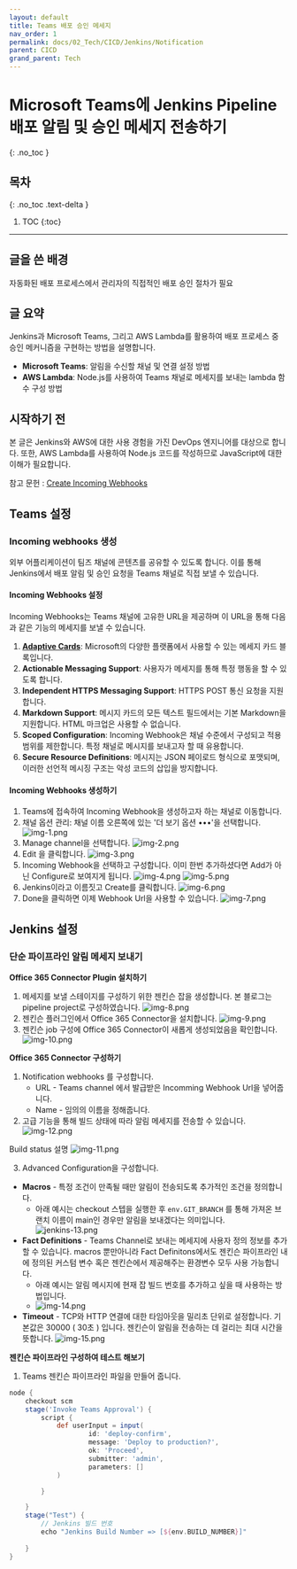 ```yaml
---
layout: default
title: Teams 배포 승인 메세지
nav_order: 1
permalink: docs/02_Tech/CICD/Jenkins/Notification
parent: CICD
grand_parent: Tech
---
```


# Microsoft Teams에 Jenkins Pipeline 배포 알림 및 승인 메세지 전송하기
{: .no_toc }

## 목차
{: .no_toc .text-delta }

1. TOC
{:toc}

---

## 글을 쓴 배경

자동화된 배포 프로세스에서 관리자의 직접적인 배포 승인 절차가 필요

## 글 요약

Jenkins과 Microsoft Teams, 그리고 AWS Lambda를 활용하여 배포 프로세스 중 승인 메커니즘을 구현하는 방법을 설명합니다.

- **Microsoft Teams**: 알림을 수신할 채널 및 연결 설정 방법
- **AWS Lambda**: Node.js를 사용하여 Teams 채널로 메세지를 보내는 lambda 함수 구성 방법

## 시작하기 전

본 글은 Jenkins와 AWS에 대한 사용 경험을 가진 DevOps 엔지니어를 대상으로 합니다. 
또한, AWS Lambda를 사용하여 Node.js 코드를 작성하므로 JavaScript에 대한 이해가 필요합니다.

참고 문헌 : [Create Incoming Webhooks](https://learn.microsoft.com/en-us/microsoftteams/platform/webhooks-and-connectors/how-to/add-incoming-webhook?tabs=newteams%2Cdotnet#key-features-of-incoming-webhooks)


## Teams 설정

### Incoming webhooks 생성

외부 어플리케이션이 팀즈 채널에 콘텐츠를 공유할 수 있도록 합니다. 이를 통해 Jenkins에서 배포 알림 및 승인 요청을 Teams 채널로 직접 보낼 수 있습니다.

#### Incoming Webhooks 설정

Incoming Webhooks는 Teams 채널에 고유한 URL을 제공하며 이 URL을 통해 다음과 같은 기능의 메세지를 보낼 수 있습니다.

1. **[Adaptive Cards](https://learn.microsoft.com/en-us/microsoftteams/platform/task-modules-and-cards/what-are-cards#adaptive-cards)**: Microsoft의 다양한 플랫폼에서 사용할 수 있는 메세지 카드 블록입니다.
2. **Actionable Messaging Support**: 사용자가 메세지를 통해 특정 행동을 할 수 있도록 합니다.
3. **Independent HTTPS Messaging Support**: HTTPS POST 통신 요청을 지원합니다.
4. **Markdown Support**: 메시지 카드의 모든 텍스트 필드에서는 기본 Markdown을 지원합니다. HTML 마크업은 사용할 수 없습니다.
5. **Scoped Configuration**: Incoming Webhook은 채널 수준에서 구성되고 적용 범위를 제한합니다. 특정 채널로 메시지를 보내고자 할 때 유용합니다.
6. **Secure Resource Definitions**: 메시지는 JSON 페이로드 형식으로 포맷되며, 이러한 선언적 메시징 구조는 악성 코드의 삽입을 방지합니다.

#### Incoming Webhooks 생성하기

1. Teams에 접속하여 Incoming Webhook을 생성하고자 하는 채널로 이동합니다.
2. 채널 옵션 관리: 채널 이름 오른쪽에 있는 '더 보기 옵션 •••'을 선택합니다.
![img-1.png](img-1.png)
3. Manage channel을 선택합니다.
![img-2.png](img-2.png)
4. Edit 을 클릭합니다.
![img-3.png](img-3.png)
5. Incoming Webhook을 선택하고 구성합니다. 이미 한번 추가하셨다면 Add가 아닌 Configure로 보여지게 됩니다.
![img-4.png](img-4.png)
![img-5.png](img-5.png)
6. Jenkins이라고 이름짓고 Create를 클릭합니다.
![img-6.png](img-6.png)
7. Done을 클릭하면 이제 Webhook Url을 사용할 수 있습니다.
![img-7.png](img-7.png)

## Jenkins 설정

### 단순 파이프라인 알림 메세지 보내기
**Office 365 Connector Plugin 설치하기**
1. 메세지를 보낼 스테이지를 구성하기 위한 젠킨슨 잡을 생성합니다. 본 블로그는 pipeline project로 구성하였습니다.
![img-8.png](img-8.png)
2. 젠킨슨 플러그인에서 Office 365 Connector을 설치합니다.
![img-9.png](img-9.png)
3. 젠킨슨 job 구성에 Office 365 Connector이 새롭게 생성되었음을 확인합니다.
![img-10.png](img-10.png)

**Office 365 Connector 구성하기**
1. Notification webhooks 를 구성합니다. 
    * URL - Teams channel 에서 발급받은 Incomming Webhook Url을 넣어줍니다.
    * Name - 임의의 이름을 정해줍니다.
2. 고급 기능을 통해 빌드 상태에 따라 알림 메세지를 전송할 수 있습니다.
![img-12.png](img-12.png)

Build status 설명
![img-11.png](img-11.png)

3. Advanced Configuration을 구성합니다.
* **Macros** - 특정 조건이 만족될 때만 알림이 전송되도록 추가적인 조건을 정의합니다.
  * 아래 예시는 checkout 스텝을 실행한 후 `env.GIT_BRANCH` 를 통해 가져온 브랜치 이름이 main인 경우만 알림을 보내겠다는 의미입니다.
  ![jenkins-13.png](jenkins-13.png)
* **Fact Definitions** - Teams Channel로 보내는 메세지에 사용자 정의 정보를 추가할 수 있습니다. macros 뿐만아니라 Fact Definitons에서도 젠킨슨 파이프라인 내에 정의된 커스텀 변수 혹은 젠킨슨에서 제공해주는 환경변수 모두 사용 가능합니다.
  * 아래 예시는 알림 메시지에 현재 잡 빌드 번호를 추가하고 싶을 때 사용하는 방법입니다.
  * ![img-14.png](img-14.png)
* **Timeout** - TCP와 HTTP 연결에 대한 타임아웃을 밀리초 단위로 설정합니다. 기본값은 30000 ( 30초 ) 입니다. 젠킨슨이 알림을 전송하는 데 걸리는 최대 시간을 뜻합니다. 
![img-15.png](img-15.png)

**젠킨슨 파이프라인 구성하여 테스트 해보기**
1. Teams 젠킨슨 파이프라인 파일을 만들어 줍니다.
```groovy
node {
    checkout scm
    stage('Invoke Teams Approval') {
        script {
            def userInput = input(
                    id: 'deploy-confirm',
                    message: 'Deploy to production?',
                    ok: 'Proceed',
                    submitter: 'admin',
                    parameters: []
            )

        }

    }
    stage("Test") {
        // Jenkins 빌드 번호
        echo "Jenkins Build Number => [${env.BUILD_NUMBER}]"
        
    }
}
```




